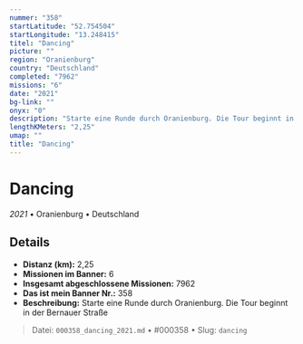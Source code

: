 ```yaml
---
nummer: "358"
startLatitude: "52.754504"
startLongitude: "13.248415"
titel: "Dancing"
picture: ""
region: "Oranienburg"
country: "Deutschland"
completed: "7962"
missions: "6"
date: "2021"
bg-link: ""
onyx: "0"
description: "Starte eine Runde durch Oranienburg. Die Tour beginnt in der Bernauer Straße"
lengthKMeters: "2,25"
umap: ""
title: "Dancing"
---
```

# Dancing

*2021* • Oranienburg • Deutschland



## Details
- **Distanz (km):** 2,25
- **Missionen im Banner:** 6
- **Insgesamt abgeschlossene Missionen:** 7962
- **Das ist mein Banner Nr.:** 358
- **Beschreibung:** Starte eine Runde durch Oranienburg. Die Tour beginnt in der Bernauer Straße



> Datei: `000358_dancing_2021.md` • #000358 • Slug: `dancing`
